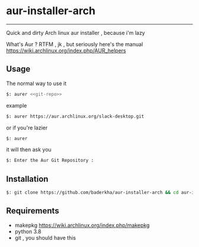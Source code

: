 # aur-installer-arch
---
Quick and dirty Arch linux aur installer , because i'm lazy

What's Aur ? 
RTFM , jk , but seriously here's the manual https://wiki.archlinux.org/index.php/AUR_helpers

## Usage
The normal way to use it
```bash
$: aurer <<git-repo>>
 ```
example 
 ```bash
$: aurer https://aur.archlinux.org/slack-desktop.git
 ```
or if you're lazier
```bash
$: aurer
```
it will then ask you 

```bash
$: Enter the Aur Git Repository : 
```

## Installation 

```bash
$: git clone https://github.com/baderkha/aur-installer-arch && cd aur-installer-arch && make install;
```

## Requirements
- makepkg https://wiki.archlinux.org/index.php/makepkg
- python 3.8
- git , you should have this
